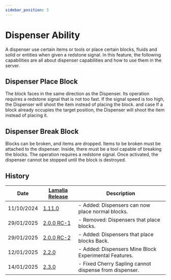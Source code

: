 ```yaml
---
sidebar_position: 3
---
```


# Dispenser Ability
A dispenser use certain items or tools or place certain blocks, fluids and solid or entities when given a redstone signal.
In this feature, the following capabilities are all about dispenser capabilities and how to use them in the server.

## Dispenser Place Block

The block faces in the same direction as the Dispenser. Its operation requires a redstone signal that is not too fast. If the signal speed is too high, the Dispenser will shoot the item instead of placing the block.
and case If a block already occupies the target position, the Dispenser will shoot the item instead of placing it.

## Dispenser Break Block

Blocks can be broken, and items are dropped. Items to be broken must be attached to the dispenser. Inside, there must be a tool capable of breaking the blocks. The operation requires a redstone signal. Once activated, the dispenser cannot be stopped until the block is destroyed.

## History

| Date | [Lamalia Release](/patchNotes) | Description |
|-------------|-----------|-------------|
| 11/10/2024 | [1.11.0](/patchNotes#patch-111) | - Added: Dispensers can now place normal blocks. |
| 29/01/2025 | [2.0.0 RC-1](/patchNotes#patch-200-rc-1) | - Removed: Dispensers that place blocks.|
| 29/01/2025 | [2.0.0 RC-2](/patchNotes#patch-200-rc-2) | - Added: Dispensers that place blocks Back.|
| 12/01/2025 | [2.2.0](/patchNotes#patch-220) | - Added: Dispensers Mine Block Experimental Features. |
| 14/01/2025 | [2.3.0](/patchNotes#patch-230) | - Fixed Cherry Sapling cannot dispense from dispenser. |